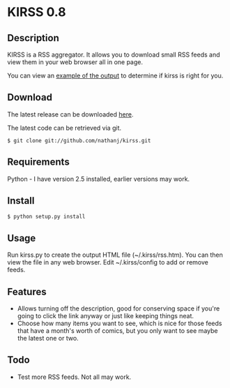 KIRSS 0.8
=========

Description
-----------
KIRSS is a RSS aggregator. It allows you to download small RSS feeds and
view them in your web browser all in one page.

You can view an
[example of the output](http://home.insightbb.com/~nathanj/kirss/rss.htm) to
determine if kirss is right for you.

Download
--------
The latest release can be downloaded
[here](http://home.insightbb.com/~nathanj/kirss/kirss-0.8.tar.gz).

The latest code can be retrieved via git.

    $ git clone git://github.com/nathanj/kirss.git

Requirements
------------
Python - I have version 2.5 installed, earlier versions may work.

Install
-------
    $ python setup.py install

Usage
-----
Run kirss.py to create the output HTML file (~/.kirss/rss.htm). You can
then view the file in any web browser. Edit ~/.kirss/config to add or remove
feeds.

Features
--------
- Allows turning off the description, good for conserving space if
  you're going to click the link anyway or just like keeping things
  neat.
- Choose how many items you want to see, which is nice for those feeds
  that have a month's worth of comics, but you only want to see maybe
  the latest one or two.

Todo
----
- Test more RSS feeds. Not all may work.

